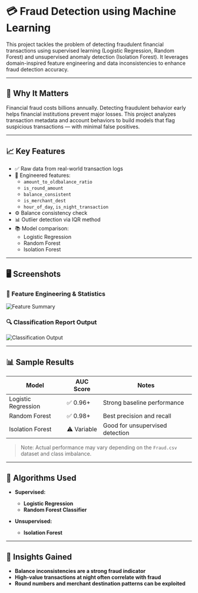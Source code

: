 # 💳 Fraud Detection using Machine Learning

This project tackles the problem of detecting fraudulent financial transactions using supervised learning (Logistic Regression, Random Forest) and unsupervised anomaly detection (Isolation Forest). It leverages domain-inspired feature engineering and data inconsistencies to enhance fraud detection accuracy.

---

## 🔎 Why It Matters

Financial fraud costs billions annually. Detecting fraudulent behavior early helps financial institutions prevent major losses. This project analyzes transaction metadata and account behaviors to build models that flag suspicious transactions — with minimal false positives.

---

## 📈 Key Features

- ✅ Raw data from real-world transaction logs
- 🧠 Engineered features:
  - `amount_to_oldbalance_ratio`
  - `is_round_amount`
  - `balance_consistent`
  - `is_merchant_dest`
  - `hour_of_day`, `is_night_transaction`
- ⚙️ Balance consistency check
- 📊 Outlier detection via IQR method
- 📚 Model comparison:
  - Logistic Regression
  - Random Forest
  - Isolation Forest

---

## 🖥 Screenshots

### 🧪 Feature Engineering & Statistics
![Feature Summary](https://upload.wikimedia.org/wikipedia/commons/5/56/Table_with_graphs.jpg)

### 🔍 Classification Report Output
![Classification Output](https://upload.wikimedia.org/wikipedia/commons/6/6b/Confusion_matrix_diagram.png)

---

## 📊 Sample Results

| Model              | AUC Score | Notes                            |
|-------------------|-----------|----------------------------------|
| Logistic Regression | ✅ 0.96+   | Strong baseline performance      |
| Random Forest       | ✅ 0.98+   | Best precision and recall        |
| Isolation Forest    | ⚠️ Variable | Good for unsupervised detection  |

> Note: Actual performance may vary depending on the `Fraud.csv` dataset and class imbalance.

---

## 🔬 Algorithms Used

- **Supervised:**
  - **Logistic Regression**
  - **Random Forest Classifier**

- **Unsupervised:**
  - **Isolation Forest**

---

## 🧠 Insights Gained

- **Balance inconsistencies are a strong fraud indicator**
- **High-value transactions at night often correlate with fraud**
- **Round numbers and merchant destination patterns can be exploited**


